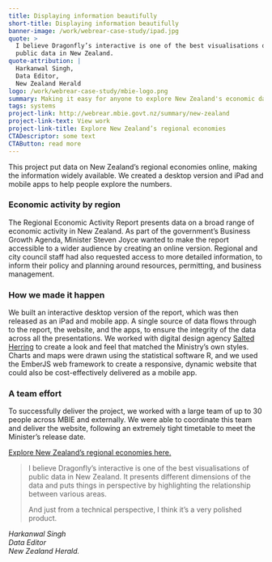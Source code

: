 ```yaml
---
title: Displaying information beautifully
short-title: Displaying information beautifully
banner-image: /work/webrear-case-study/ipad.jpg
quote: >
  I believe Dragonfly’s interactive is one of the best visualisations of
  public data in New Zealand.
quote-attribution: |
  Harkanwal Singh,
  Data Editor,
  New Zealand Herald
logo: /work/webrear-case-study/mbie-logo.png
summary: Making it easy for anyone to explore New Zealand's economic data
tags: systems
project-link: http://webrear.mbie.govt.nz/summary/new-zealand
project-link-text: View work
project-link-title: Explore New Zealand’s regional economies
CTADescriptor: some text
CTAButton: read more
---
```


This project put data on New Zealand’s regional economies online, making the
information widely available. We created a desktop version and iPad and mobile
apps to help people explore the numbers.

<!--more-->

### Economic activity by region

The Regional Economic Activity Report presents data on a broad range of
economic activity in New Zealand. As part of the government’s Business Growth Agenda,
Minister Steven Joyce
wanted to make the report accessible to a wider audience by creating an
online version. Regional and city council staff had also requested access to more detailed
information,
to inform their policy and planning around resources, permitting, and business management.

### How we made it happen

We built an interactive desktop version of the report, which was
then released as an iPad and mobile app. A single source of data flows through to the report,
the website, and the apps, to ensure the integrity of the data across all the
presentations. We worked with digital design agency [Salted Herring](http://www.saltedherring.com) to create a look and feel that
matched the Ministry’s own styles. Charts and maps were drawn using the statistical software R, and we used the EmberJS
web framework to create a responsive, dynamic website that could also be cost-effectively delivered as a
mobile app.

### A team effort

To successfully deliver the project, we worked with a large team of up to 30 people across MBIE and
externally. We were able to coordinate this team and deliver the website, following an
extremely tight timetable to meet
the Minister’s release date.

[Explore New Zealand’s regional economies here.](http://webrear.mbie.govt.nz/summary/new-zealand)

> I believe Dragonfly’s interactive is one of the best visualisations of
> public data in New Zealand.
> It presents different dimensions of the data and puts things in perspective by
> highlighting the relationship between various areas.
>
> And just from a technical perspective, I think it’s a very polished product.

<cite>Harkanwal Singh<br />
Data Editor<br />
New Zealand Herald.</cite>

